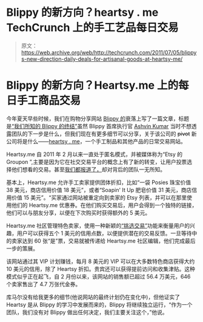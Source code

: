 # Blippy 的新方向？heartsy . me TechCrunch 上的手工艺品每日交易

> 原文：<https://web.archive.org/web/http://techcrunch.com/2011/07/05/blippys-new-direction-daily-deals-for-artisanal-goods-at-heartsy-me/>

# Blippy 的新方向？Heartsy.me 上的每日手工商品交易

今年夏天早些时候，我们在购物分享网站 [Blippy 的](https://web.archive.org/web/20230205035353/http://www.blippy.com/)衰落上写了一篇文章，标题是[“我们所知的 Blippy 的终结”](https://web.archive.org/web/20230205035353/https://techcrunch.com/2011/05/19/the-end-of-blippy-as-we-know-it/)虽然 Blippy 首席执行官 [Ashvin Kumar](https://web.archive.org/web/20230205035353/http://www.crunchbase.com/person/ashvin-kumar) 当时不想透露团队的下一步是什么，但我们现在有更多细节可以分享，关于该公司的 ~~pivot~~ 新公司将是什么——[heartsy . me](https://web.archive.org/web/20230205035353/http://www.heartsy.me/)，一个手工制品和其他产品的日常交易网站。

Heartsy.me 自 2011 年 2 月以来一直处于匿名模式，并被媒体称为“Etsy 的 Groupon ”,主要是因为它在社交交易平台的概念上有了新的转变，让用户投票选择他们想看的交易。甚至[我们都报道了，](https://web.archive.org/web/20230205035353/https://techcrunch.com/2011/03/28/heartsy-groupon-etsy/)却对背后的团队一无所知。

基本上，Heartsy.me 允许手工卖家提供团体折扣，比如“一袋 Posies 珠宝价值 38 美元，商店信用价值 18 美元”，或者“Soapin' It Up 肥皂价值 31 美元，商店信用价值 15 美元”。“买家通过网站被重定向到卖家的 Etsy 列表，并可以在那里使用他们的 Heartsy.me 优惠券。在他们购买交易后，用户会得到一个独特的链接，他们可以与朋友分享，以便在下次购买时获得额外的 5 美元。

Heartsy.me 社区管理特色卖家，使用一种新颖的[“挑选交易”](https://web.archive.org/web/20230205035353/http://heartsy.me/likes/new?s=pick)功能来衡量用户的兴趣，用户可以获得五个 1 美元的信用点数，以便提供潜在的交易反馈。一旦等待中的卖家达到 60 张“是”票，交易就被传递给 Heartsy.me 社区编辑，他们完成最后一步的策展。

该网站通过其 VIP 计划赚钱，每月 8 美元的 VIP 可以在大多数特色商店获得大约 10 美元的信用，除了 Heartsy 折扣。贵宾还可以获得提前访问和收集津贴。这种模式似乎正在起飞，自 2 月份以来，该网站的销售额已超过 56.4 万美元，646 个卖家售出了 4.7 万张代金券。

库马尔没有给我更多的细节(他说网站的最终计划仍在变化中)，但他证实了 Heartsy 是从 Blippy 的学习中发展而来的，Blippy 将继续独立运行，“作为一个团队，我们没有对 Blippy 做出任何决定，我们主要关注这个，”他说。